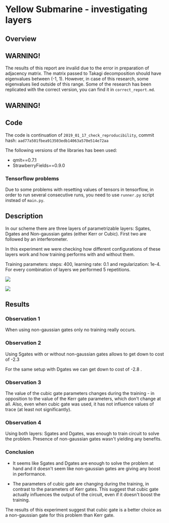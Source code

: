 # Yellow Submarine - investigating layers

## Overview

## WARNING!

The results of this report are invalid due to the error in preparation of adjacency matrix. The matrix passed to Takagi decomposition should have eigenvalues between (-1, 1). However, in case of this research, some eigenvalues lied outside of this range. Some of the research has been replicated with the correct version, you can find it in `correct_report.md`.

## WARNING!

## Code 

The code is continuation of `2019_01_17_check_reproducibility`, commit hash: `aad77a501fbea913503edb14063a570e514e72aa`

The following versions of the libraries has been used:
- qmlt==0.7.1
- StrawberryFields==0.9.0

### Tensorflow problems

Due to some problems with resetting values of tensors in tensorflow, in order to run several consecutive runs, you need to use `runner.py` script instead of `main.py`.

## Description

In our scheme there are three layers of parametrizable layers: Sgates, Dgates and Non-gaussian gates (either Kerr or Cubic).
First two are followed by an interferometer.

In this experiment we were checking how different configurations of these layers work and how training performs with and without them.

Training parameters: steps: 400, learning rate: 0.1 and regularization: 1e-4.
For every combination of layers we performed 5 repetitions.

![](figures/lr_005.png)

![](figures/lr_01.png)

## Results

### Observation 1

When using non-gaussian gates only no training really occurs.

### Observation 2

Using Sgates with or without non-gaussian gates allows to get down to cost of -2.3

For the same setup with Dgates we can get down to cost of -2.8 .

### Observation 3

The value of the cubic gate parameters changes during the training - in opposition to the value of the Kerr gate parameters, which don't change at all.
Also, even when cubic gate was used, it has not influence values of trace (at least not significantly).

### Observation 4

Using both layers: Sgates and Dgates, was enough to train circuit to solve the problem. Presence of non-gaussian gates wasn't yielding any benefits.

### Conclusion

- It seems like Sgates and Dgates are enough to solve the problem at hand and it doesn't seem like non-gaussian gates are giving any boost in performance.

- The parameters of cubic gate are changing during the training, in contrast to the parameters of Kerr gates. This suggest that cubic gate actually influences the output of the circuit, even if it doesn't boost the training.

The results of this experiment suggest that cubic gate is a better choice as a non-gaussian gate for this problem than Kerr gate.